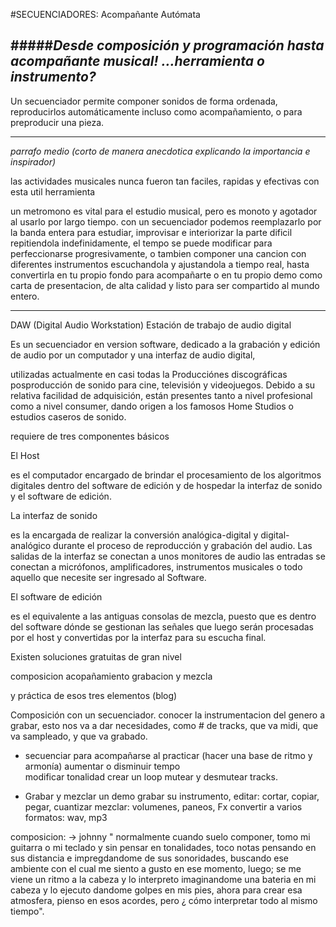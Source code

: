 #SECUENCIADORES: Acompañante Autómata


#####*Desde composición y programación hasta acompañante musical! ...herramienta o instrumento?*
----
Un secuenciador  permite componer sonidos de forma ordenada, reproducirlos automáticamente
incluso como acompañamiento, o para preproducir una pieza. 

----

*parrafo medio (corto de manera anecdotica explicando la importancia e inspirador)*

las actividades musicales nunca fueron tan faciles, rapidas y efectivas con esta util herramienta 

un metromono es vital para el estudio musical, pero es monoto y agotador al usarlo por largo tiempo.
con un secuenciador podemos reemplazarlo por la banda entera para estudiar, improvisar e interiorizar 
la parte dificil repitiendola indefinidamente, el tempo se puede modificar para perfeccionarse progresivamente, o tambien componer una cancion con diferentes instrumentos escuchandola y ajustandola a tiempo real, hasta convertirla en tu propio fondo para acompañarte o en tu propio demo como carta de presentacion, de alta calidad y listo para ser compartido al mundo entero.

----

DAW (Digital Audio Workstation) Estación de trabajo de audio digital

Es un secuenciador en version software, dedicado a la grabación y edición de audio por un computador y una interfaz de audio digital,

utilizadas actualmente en casi todas la Producciónes discográficas posproducción de sonido para cine, televisión y videojuegos. Debido a su relativa facilidad de adquisición, están presentes tanto a nivel profesional como a nivel consumer, dando origen a los famosos Home Studios o estudios caseros de sonido.

requiere de tres componentes básicos

El Host

es el computador encargado de brindar el procesamiento de los algoritmos digitales dentro del software de edición y de hospedar la interfaz de sonido y el software de edición.

La interfaz de sonido

es la encargada de realizar la conversión analógica-digital y digital-analógico durante el proceso de reproducción y grabación del audio. Las salidas de la interfaz se conectan a unos monitores de audio las entradas se conectan a micrófonos, amplificadores, instrumentos musicales o todo aquello que necesite ser ingresado al Software.

El software de edición

es el equivalente a las antiguas consolas de mezcla, puesto que es dentro del software dónde se gestionan las señales que luego serán procesadas por el host y convertidas por la interfaz para su escucha final.

Existen soluciones gratuitas de gran nivel

composicion
acopañamiento
grabacion y mezcla




y práctica de esos tres elementos (blog)

Composición con un secuenciador.
conocer la instrumentacion del genero a grabar, esto nos va a dar necesidades, como # de tracks, que va midi, que va sampleado, y que va grabado.

- secuenciar para acompañarse al practicar (hacer una base de ritmo y armonía)
aumentar o disminuir tempo  
modificar tonalidad
crear un loop
mutear y desmutear tracks.

- Grabar y mezclar un demo
grabar su instrumento,
editar: cortar, copiar, pegar, cuantizar
mezclar: volumenes, paneos, Fx
convertir a varios formatos: wav, mp3


composicion: -> johnny " normalmente cuando suelo componer, tomo mi guitarra o mi teclado y sin pensar en tonalidades, toco notas pensando en sus distancia e impregdandome de sus sonoridades, buscando ese ambiente con el cual me siento a gusto en ese momento, luego; se me viene un ritmo a la cabeza y lo interpreto imaginandome una bateria en mi cabeza y lo ejecuto dandome golpes en mis pies, ahora para crear esa atmosfera, pienso en esos acordes, pero ¿ cómo interpretar todo al mismo tiempo".




 

